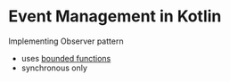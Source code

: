 # Event Management in Kotlin
Implementing Observer pattern
- uses [bounded functions](https://kotlinlang.org/docs/reflection.html#bound-function-and-property-references)
- synchronous only